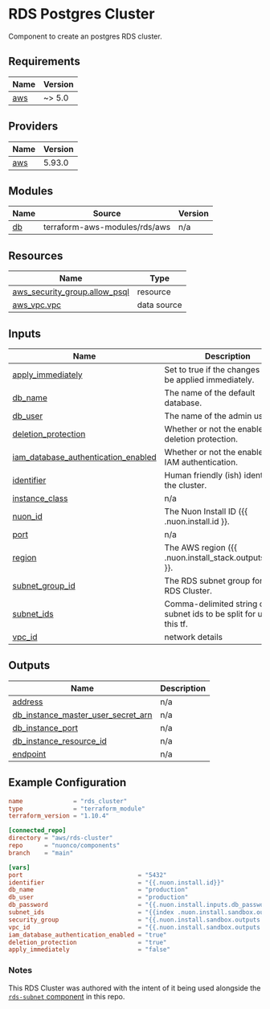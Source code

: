 # RDS Postgres Cluster

Component to create an postgres RDS cluster.

## Requirements

| Name                                                   | Version |
| ------------------------------------------------------ | ------- |
| <a name="requirement_aws"></a> [aws](#requirement_aws) | ~> 5.0  |

## Providers

| Name                                             | Version |
| ------------------------------------------------ | ------- |
| <a name="provider_aws"></a> [aws](#provider_aws) | 5.93.0  |

## Modules

| Name                                      | Source                        | Version |
| ----------------------------------------- | ----------------------------- | ------- |
| <a name="module_db"></a> [db](#module_db) | terraform-aws-modules/rds/aws | n/a     |

## Resources

| Name                                                                                                                        | Type        |
| --------------------------------------------------------------------------------------------------------------------------- | ----------- |
| [aws_security_group.allow_psql](https://registry.terraform.io/providers/hashicorp/aws/latest/docs/resources/security_group) | resource    |
| [aws_vpc.vpc](https://registry.terraform.io/providers/hashicorp/aws/latest/docs/data-sources/vpc)                           | data source |

## Inputs

| Name                                                                                                                                       | Description                                                          | Type     | Default          | Required |
| ------------------------------------------------------------------------------------------------------------------------------------------ | -------------------------------------------------------------------- | -------- | ---------------- | :------: |
| <a name="input_apply_immediately"></a> [apply_immediately](#input_apply_immediately)                                                       | Set to true if the changes should be applied immediately.            | `string` | `"false"`        |    no    |
| <a name="input_db_name"></a> [db_name](#input_db_name)                                                                                     | The name of the default database.                                    | `string` | n/a              |   yes    |
| <a name="input_db_user"></a> [db_user](#input_db_user)                                                                                     | The name of the admin user.                                          | `string` | n/a              |   yes    |
| <a name="input_deletion_protection"></a> [deletion_protection](#input_deletion_protection)                                                 | Whether or not the enable deletion protection.                       | `string` | `"false"`        |    no    |
| <a name="input_iam_database_authentication_enabled"></a> [iam_database_authentication_enabled](#input_iam_database_authentication_enabled) | Whether or not the enable RDS IAM authentication.                    | `string` | `"true"`         |    no    |
| <a name="input_identifier"></a> [identifier](#input_identifier)                                                                            | Human friendly (ish) identifier for the cluster.                     | `string` | n/a              |   yes    |
| <a name="input_instance_class"></a> [instance_class](#input_instance_class)                                                                | n/a                                                                  | `string` | `"db.t4g.micro"` |    no    |
| <a name="input_nuon_id"></a> [nuon_id](#input_nuon_id)                                                                                     | The Nuon Install ID ({{ .nuon.install.id }}.                         | `string` | n/a              |   yes    |
| <a name="input_port"></a> [port](#input_port)                                                                                              | n/a                                                                  | `string` | `"5432"`         |    no    |
| <a name="input_region"></a> [region](#input_region)                                                                                        | The AWS region ({{ .nuon.install\_stack.outputs.region }}.           | `string` | n/a              |   yes    |
| <a name="input_subnet_group_id"></a> [subnet_group_id](#input_subnet_group_id)                                                             | The RDS subnet group for this RDS Cluster.                           | `string` | n/a              |   yes    |
| <a name="input_subnet_ids"></a> [subnet_ids](#input_subnet_ids)                                                                            | Comma-delimited string of subnet ids to be split for use in this tf. | `string` | n/a              |   yes    |
| <a name="input_vpc_id"></a> [vpc_id](#input_vpc_id)                                                                                        | network details                                                      | `string` | n/a              |   yes    |

## Outputs

| Name                                                                                                                                      | Description |
| ----------------------------------------------------------------------------------------------------------------------------------------- | ----------- |
| <a name="output_address"></a> [address](#output_address)                                                                                  | n/a         |
| <a name="output_db_instance_master_user_secret_arn"></a> [db_instance_master_user_secret_arn](#output_db_instance_master_user_secret_arn) | n/a         |
| <a name="output_db_instance_port"></a> [db_instance_port](#output_db_instance_port)                                                       | n/a         |
| <a name="output_db_instance_resource_id"></a> [db_instance_resource_id](#output_db_instance_resource_id)                                  | n/a         |
| <a name="output_endpoint"></a> [endpoint](#output_endpoint)                                                                               | n/a         |

## Example Configuration

```toml
name              = "rds_cluster"
type              = "terraform_module"
terraform_version = "1.10.4"

[connected_repo]
directory = "aws/rds-cluster"
repo      = "nuonco/components"
branch    = "main"

[vars]
port                                = "5432"
identifier                          = "{{.nuon.install.id}}"
db_name                             = "production"
db_user                             = "production"
db_password                         = "{{.nuon.install.inputs.db_password}}"
subnet_ids                          = "{{index .nuon.install.sandbox.outputs.vpc.private_subnet_ids 0}}, {{index .nuon.install.sandbox.outputs.vpc.private_subnet_ids 1}}, {{index .nuon.install.sandbox.outputs.vpc.private_subnet_ids 2}}"
security_group                      = "{{.nuon.install.sandbox.outputs.vpc.default_security_group_id}}"
vpc_id                              = "{{.nuon.install.sandbox.outputs.vpc.id}}"
iam_database_authentication_enabled = "true"
deletion_protection                 = "true"
apply_immediately                   = "false"
```

### Notes

This RDS Cluster was authored with the intent of it being used alongside the [`rds-subnet` component](../rds-subnet) in
this repo.
